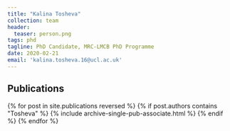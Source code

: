 ```yaml
---
title: "Kalina Tosheva"
collection: team
header:
  teaser: person.png
tags: phd
tagline: PhD Candidate, MRC-LMCB PhD Programme
date: 2020-02-21
email: 'kalina.tosheva.16@ucl.ac.uk'
---
```

<!-- {::options parse_block_html="true" /} -->

<p align= "justify">
<h2> Publications </h2>
{% for post in site.publications reversed %}
  {% if post.authors contains "Tosheva" %}
    {% include archive-single-pub-associate.html %}
  {% endif %}
{% endfor %}
